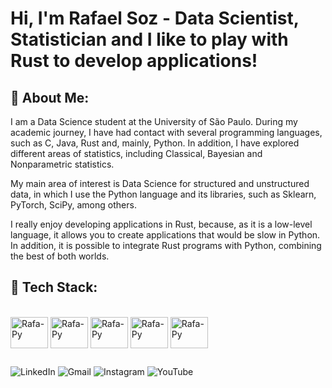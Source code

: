 # Hi, I'm Rafael Soz - Data Scientist, Statistician and I like to play with Rust to develop applications!

## 🔎 About Me:
I am a Data Science student at the University of São Paulo. During my academic journey, I have had contact with several programming languages, such as C, Java, Rust and, mainly, Python. In addition, I have explored different areas of statistics, including Classical, Bayesian and Nonparametric statistics.

My main area of ​​interest is Data Science for structured and unstructured data, in which I use the Python language and its libraries, such as Sklearn, PyTorch, SciPy, among others.

I really enjoy developing applications in Rust, because, as it is a low-level language, it allows you to create applications that would be slow in Python. In addition, it is possible to integrate Rust programs with Python, combining the best of both worlds.

## 🤖 Tech Stack:
<div style="display> inlineblock"><br>
  <img align="center" alt="Rafa-Py" height="50" width="60" src="https://cdn.jsdelivr.net/gh/devicons/devicon@latest/icons/python/python-original.svg">
  <img align="center" alt="Rafa-Py" height="50" width="60" src="https://cdn.jsdelivr.net/gh/devicons/devicon@latest/icons/jupyter/jupyter-original-wordmark.svg"> 
  <img align="center" alt="Rafa-Py" height="50" width="60" src="https://cdn.jsdelivr.net/gh/devicons/devicon@latest/icons/rust/rust-original.svg">
  <img align="center" alt="Rafa-Py" height="50" width="60" src="https://cdn.jsdelivr.net/gh/devicons/devicon@latest/icons/pytorch/pytorch-original.svg">
  <img align="center" alt="Rafa-Py" height="50" width="60" src="https://cdn.jsdelivr.net/gh/devicons/devicon@latest/icons/scikitlearn/scikitlearn-original.svg">
</div>

## 
![LinkedIn](https://img.shields.io/badge/linkedin-%230077B5.svg?style=for-the-badge&logo=linkedin&logoColor=white)
![Gmail](https://img.shields.io/badge/Gmail-D14836?style=for-the-badge&logo=gmail&logoColor=white)
![Instagram](https://img.shields.io/badge/Instagram-%23E4405F.svg?style=for-the-badge&logo=Instagram&logoColor=white)
![YouTube](https://img.shields.io/badge/YouTube-%23FF0000.svg?style=for-the-badge&logo=YouTube&logoColor=white)


<!---
Rafaelsoz/Rafaelsoz is a ✨ special ✨ repository because its `README.md` (this file) appears on your GitHub profile.
You can click the Preview link to take a look at your changes.
--->
